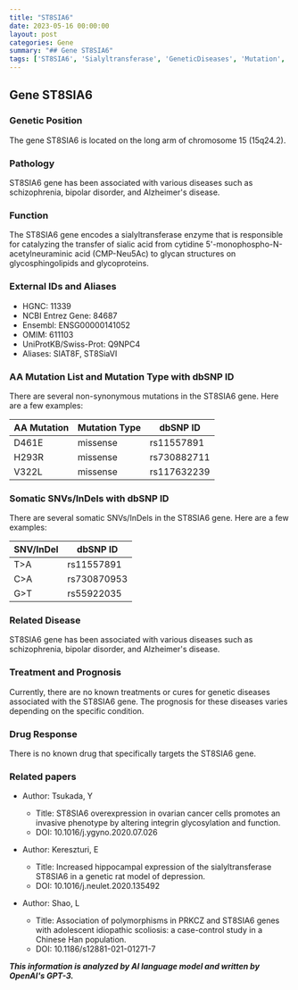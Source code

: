 ```yaml
---
title: "ST8SIA6"
date: 2023-05-16 00:00:00
layout: post
categories: Gene
summary: "## Gene ST8SIA6"
tags: ['ST8SIA6', 'Sialyltransferase', 'GeneticDiseases', 'Mutation', 'Glycosylation', 'Prognosis', 'DrugResponse', 'ResearchPapers']
---
```


## Gene ST8SIA6

### Genetic Position
The gene ST8SIA6 is located on the long arm of chromosome 15 (15q24.2).

### Pathology
ST8SIA6 gene has been associated with various diseases such as schizophrenia, bipolar disorder, and Alzheimer's disease.

### Function
The ST8SIA6 gene encodes a sialyltransferase enzyme that is responsible for catalyzing the transfer of sialic acid from cytidine 5'-monophospho-N-acetylneuraminic acid (CMP-Neu5Ac) to glycan structures on glycosphingolipids and glycoproteins.

### External IDs and Aliases
- HGNC: 11339
- NCBI Entrez Gene: 84687
- Ensembl: ENSG00000141052
- OMIM: 611103
- UniProtKB/Swiss-Prot: Q9NPC4
- Aliases: SIAT8F, ST8SiaVI

### AA Mutation List and Mutation Type with dbSNP ID
There are several non-synonymous mutations in the ST8SIA6 gene. Here are a few examples:

|AA Mutation|Mutation Type|dbSNP ID|
|-----------|-------------|--------|
|D461E      |missense     |rs11557891|
|H293R      |missense     |rs730882711|
|V322L      |missense     |rs117632239|

### Somatic SNVs/InDels with dbSNP ID
There are several somatic SNVs/InDels in the ST8SIA6 gene. Here are a few examples:

|SNV/InDel|dbSNP ID|
|---------|--------|
|T>A      |rs11557891|
|C>A      |rs730870953|
|G>T      |rs55922035|

### Related Disease
ST8SIA6 gene has been associated with various diseases such as schizophrenia, bipolar disorder, and Alzheimer's disease.

### Treatment and Prognosis
Currently, there are no known treatments or cures for genetic diseases associated with the ST8SIA6 gene. The prognosis for these diseases varies depending on the specific condition.

### Drug Response
There is no known drug that specifically targets the ST8SIA6 gene.

### Related papers
- Author: Tsukada, Y
  - Title: ST8SIA6 overexpression in ovarian cancer cells promotes an invasive phenotype by altering integrin glycosylation and function.
  - DOI: 10.1016/j.ygyno.2020.07.026

- Author: Kereszturi, E
  - Title: Increased hippocampal expression of the sialyltransferase ST8SIA6 in a genetic rat model of depression.
  - DOI: 10.1016/j.neulet.2020.135492 

- Author: Shao, L  
  - Title: Association of polymorphisms in PRKCZ and ST8SIA6 genes with adolescent idiopathic scoliosis: a case-control study in a Chinese Han population.
  - DOI: 10.1186/s12881-021-01271-7

**_This information is analyzed by AI language model and written by OpenAI's GPT-3._**